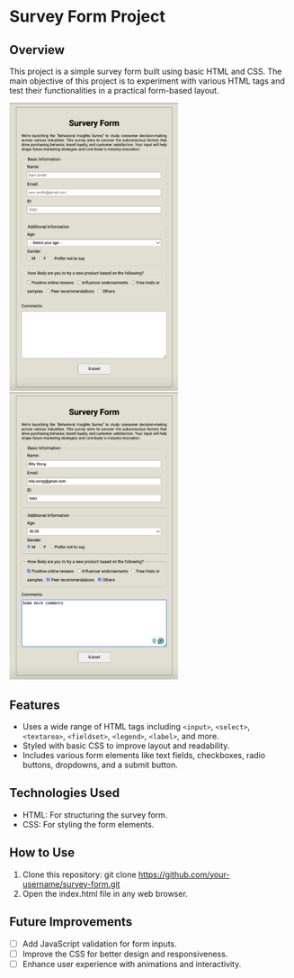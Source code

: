 # Survey Form Project

## Overview
This project is a simple survey form built using basic HTML and CSS. The main objective of this project is to experiment with various HTML tags and test their functionalities in a practical form-based layout.

<p>
<img src="screenshots/01.png" alt="Survey Form Preview 1" width="300">
<img src="screenshots/02.png" alt="Survey Form Preview 2" width="300">  
</p>

## Features
- Uses a wide range of HTML tags including `<input>`, `<select>`, `<textarea>`, `<fieldset>`, `<legend>`, `<label>`, and more.
- Styled with basic CSS to improve layout and readability.
- Includes various form elements like text fields, checkboxes, radio buttons, dropdowns, and a submit button.

## Technologies Used
- HTML: For structuring the survey form.
- CSS: For styling the form elements.

## How to Use
1. Clone this repository: git clone https://github.com/your-username/survey-form.git
2. Open the index.html file in any web browser.

## Future Improvements
- [ ] Add JavaScript validation for form inputs.
- [ ] Improve the CSS for better design and responsiveness.
- [ ] Enhance user experience with animations and interactivity.
